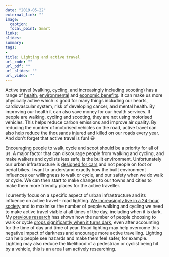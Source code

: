 ```yaml
---
date: "2019-05-22"
external_link: ""
image:
  caption:
  focal_point: Smart
links:
slides: 
summary: 
tags:
- 
title: Lighting and active travel
url_code: ""
url_pdf: ""
url_slides: ""
url_video: ""
---
```


Active travel (walking, cycling, and increasingly including scooting) has a range of [health](https://www.sciencedirect.com/science/article/pii/S0160412011000341), [environmental](https://www.sciencedirect.com/science/article/pii/S0966692306001207) and [economic benefits](https://www.sciencedirect.com/science/article/pii/S0140673612607661). It can make us more physically active which is good for many things including our hearts, cardiovascular system, risk of developing cancer, and mental health. By improving our health it can also save money for our health services. If people are walking, cycling and scooting, they are not using motorised vehicles. This helps reduce carbon emissions and improve air quality. By reducing the number of motorised vehicles on the road, active travel can also help reduce the thousands injured and killed on our roads every year. And don't forget that active travel is fun! :smiley:

Encouraging people to walk, cycle and scoot should be a priority for all of us. A major factor that can discourage people from walking and cycling, and make walkers and cyclists less safe, is the built environment. Unfortunately our urban infrastructure is [designed for cars](http://www.transportfornewhomes.org.uk/wp-content/uploads/2018/07/transport-for-new-homes-summary-web.pdf) and not people on foot or pedal bikes. I want to understand exactly how the built environment influences our willingness to walk or cycle, and our safety when we do walk or cycle. We can then start to make changes to our towns and cities to make them more friendly places for the active traveller.

I currently focus on a specific aspect of urban infrastructure and its influence on active travel - road lighting. [We increasingly live in a 24-hour society](http://www.theitc.org.uk/docs/30.pdf) and to maximise the number of people walking and cycling we need to make active travel viable at all times of the day, including when it is dark. My [previous research](https://www.sciencedirect.com/science/article/pii/S0272494417300762) has shown how the number of people choosing to walk or cycle [drops significantly when it turns dark](https://journals.sagepub.com/doi/full/10.1177/1477153517738306), even after accounting for the time of day and time of year. Road lighting may help overcome this negative impact of darkness and encourage more active travelling. Lighting can help people see hazards and make them feel safer, for example. Lighting may also reduce the likelihood of a pedestrian or cyclist being hit by a vehicle, this is an area I am actively researching.

